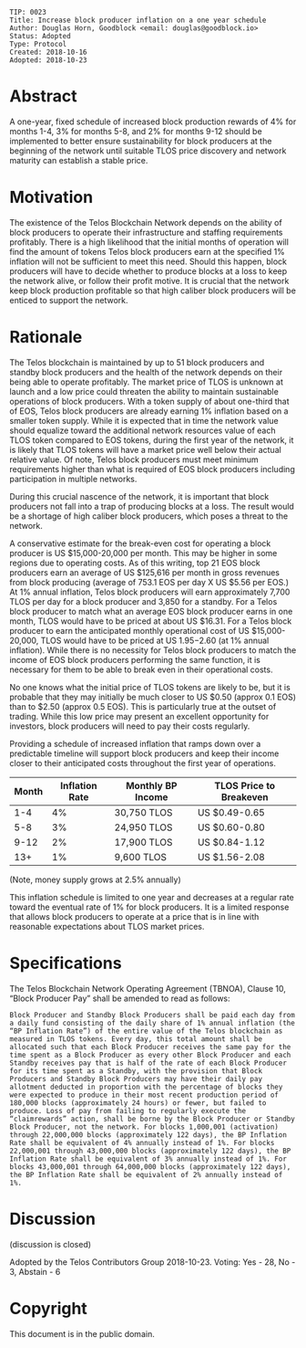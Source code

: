     TIP: 0023
    Title: Increase block producer inflation on a one year schedule
    Author: Douglas Horn, Goodblock <email: douglas@goodblock.io>
    Status: Adopted 
    Type: Protocol
    Created: 2018-10-16
    Adopted: 2018-10-23

# Abstract

A one-year, fixed schedule of increased block production rewards of 4% for months 1-4, 3% for months 5-8, and 2% for months 9-12 should be implemented to better ensure sustainability for block producers at the beginning of the network until suitable TLOS price discovery and network maturity can establish a stable price.

# Motivation

The existence of the Telos Blockchain Network depends on the ability of block producers to operate their infrastructure and staffing requirements profitably. There is a high likelihood that the initial months of operation will find the amount of tokens Telos block producers earn at the specified 1% inflation will not be sufficient to meet this need. Should this happen, block producers will have to decide whether to produce blocks at a loss to keep the network alive, or follow their profit motive. It is crucial that the network keep block production profitable so that high caliber block producers will be enticed to support the network.

# Rationale

The Telos blockchain is maintained by up to 51 block producers and standby block producers and the health of the network depends on their being able to operate profitably. The market price of TLOS is unknown at launch and a low price could threaten the ability to maintain sustainable operations of block producers. With a token supply of about one-third that of EOS, Telos block producers are already earning 1% inflation based on a smaller token supply. While it is expected that in time the network value should equalize toward the additional network resources value of each TLOS token compared to EOS tokens, during the first year of the network, it is likely that TLOS tokens will have a market price well below their actual relative value. Of note, Telos block producers must meet minimum requirements higher than what is required of EOS block producers including participation in multiple networks.

During this crucial nascence of the network, it is important that block producers not fall into a trap of producing blocks at a loss. The result would be a shortage of high caliber block producers, which poses a threat to the network.

A conservative estimate for the break-even cost for operating a block producer is US $15,000-20,000 per month. This may be higher in some regions due to operating costs. As of this writing, top 21 EOS block producers earn an average of US $125,616 per month in gross revenues from block producing (average of 753.1 EOS per day X US $5.56 per EOS.) At 1% annual inflation, Telos block producers will earn approximately 7,700 TLOS per day for a block producer and 3,850 for a standby. For a Telos block producer to match what an average EOS block producer earns in one month, TLOS would have to be priced at about US $16.31. For a Telos block producer to earn the anticipated monthly operational cost of US $15,000-20,000, TLOS would have to be priced at US $1.95-$2.60 (at 1% annual inflation). While there is no necessity for Telos block producers to match the income of EOS block producers performing the same function, it is necessary for them to be able to break even in their operational costs.

No one knows what the initial price of TLOS tokens are likely to be, but it is probable that they may initially be much closer to US $0.50 (approx 0.1 EOS) than to $2.50 (approx 0.5 EOS). This is particularly true at the outset of trading. While this low price may present an excellent opportunity for investors, block producers will need to pay their costs regularly. 

Providing a schedule of increased inflation that ramps down over a predictable timeline will support block producers and keep their income closer to their anticipated costs throughout the first year of operations.

Month	|	Inflation Rate	|	Monthly BP Income	| TLOS Price to Breakeven
------|-----------------|-------------------|------------------------
1-4	|	4%		|	30,750	TLOS	|	US $0.49-0.65
5-8	|	3%		|	24,950	TLOS	|	US $0.60-0.80
9-12	|	2%		|	17,900 TLOS		|US $0.84-1.12
13+	|	1%		|	9,600 TLOS		|US $1.56-2.08	

(Note, money supply grows at 2.5% annually)

This inflation schedule is limited to one year and decreases at a regular rate toward the eventual rate of 1% for block producers. It is a limited response that allows block producers to operate at a price that is in line with reasonable expectations about TLOS market prices.

# Specifications

The Telos Blockchain Network Operating Agreement (TBNOA), Clause 10, “Block Producer Pay” shall be amended to read as follows:

`Block Producer and Standby Block Producers shall be paid each day from a daily fund consisting of the daily share of 1% annual inflation (the “BP Inflation Rate”) of the entire value of the Telos blockchain as measured in TLOS tokens. Every day, this total amount shall be allocated such that each Block Producer receives the same pay for the time spent as a Block Producer as every other Block Producer and each Standby receives pay that is half of the rate of each Block Producer for its time spent as a Standby, with the provision that Block Producers and Standby Block Producers may have their daily pay allotment deducted in proportion with the percentage of blocks they were expected to produce in their most recent production period of 180,000 blocks (approximately 24 hours) or fewer, but failed to produce. Loss of pay from failing to regularly execute the “claimrewards” action, shall be borne by the Block Producer or Standby Block Producer, not the network. For blocks 1,000,001 (activation) through 22,000,000 blocks (approximately 122 days), the BP Inflation Rate shall be equivalent of 4% annually instead of 1%. For blocks 22,000,001 through 43,000,000 blocks (approximately 122 days), the BP Inflation Rate shall be equivalent of 3% annually instead of 1%. For blocks 43,000,001 through 64,000,000 blocks (approximately 122 days), the BP Inflation Rate shall be equivalent of 2% annually instead of 1%.`

# Discussion

(discussion is closed)

Adopted by the Telos Contributors Group 2018-10-23. Voting: Yes - 28, No - 3, Abstain - 6 

# Copyright

This document is in the public domain.
